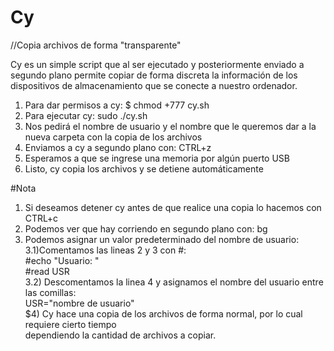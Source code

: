 # Cy
//Copia archivos de forma "transparente"

Cy es un simple script que al ser ejecutado y posteriormente enviado a segundo plano permite copiar de forma discreta la información de los dispositivos de almacenamiento que se conecte a nuestro ordenador.

1) Para dar permisos a cy: $ chmod +777 cy.sh                                                                            
2) Para ejecutar cy: sudo ./cy.sh                                                                                             
3) Nos pedirá el nombre de usuario y el nombre que le queremos dar a la nueva carpeta con la copia de los archivos  
4) Enviamos a cy a segundo plano con: CTRL+z                                                                                 
5) Esperamos a que se ingrese una memoria por algún puerto USB                                                       
6) Listo, cy copia los archivos y se detiene automáticamente                                                  

#Nota
1) Si deseamos detener cy antes de que realice una copia lo hacemos con CTRL+c                          
2) Podemos ver que hay corriendo en segundo plano con: bg                                     
3) Podemos asignar un valor predeterminado del nombre de usuario:                                                                
3.1)Comentamos las lineas 2 y 3 con #:                                                                   
 #echo "Usuario: "                                                                                            
 #read USR                                                                            
3.2) Descomentamos la linea 4 y asignamos el nombre del usuario entre las comillas:                      
 USR="nombre de usuario"                                                                                               
$4) Cy hace una copia de los archivos de forma normal, por lo cual requiere cierto tiempo                                      
dependiendo la cantidad de archivos a copiar.
